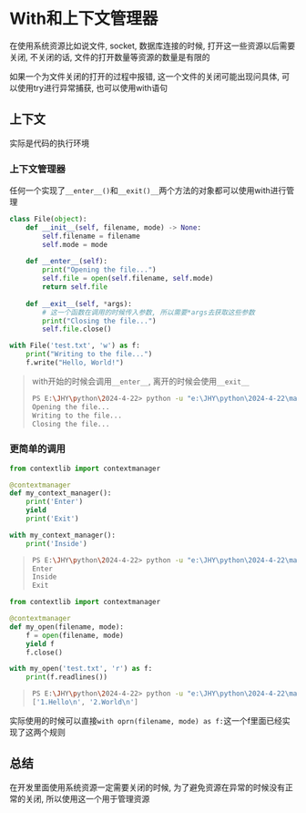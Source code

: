 # With和上下文管理器

在使用系统资源比如说文件, socket, 数据库连接的时候, 打开这一些资源以后需要关闭, 不关闭的话, 文件的打开数量等资源的数量是有限的

如果一个为文件关闭的打开的过程中报错, 这一个文件的关闭可能出现问具体, 可以使用try进行异常捕获, 也可以使用with语句

## 上下文

实际是代码的执行环境

### 上下文管理器

任何一个实现了`__enter__()`和`__exit()__`两个方法的对象都可以使用with进行管理

```python
class File(object):
    def __init__(self, filename, mode) -> None:
        self.filename = filename
        self.mode = mode
    
    def __enter__(self):
        print("Opening the file...")
        self.file = open(self.filename, self.mode)
        return self.file
    
    def __exit__(self, *args):
        # 这一个函数在调用的时候传入参数, 所以需要*args去获取这些参数
        print("Closing the file...")
        self.file.close()

with File('test.txt', 'w') as f:
    print("Writing to the file...")
    f.write("Hello, World!")
```

> with开始的时候会调用`__enter__`, 离开的时候会使用`__exit__`
>
> ```bash
> PS E:\JHY\python\2024-4-22> python -u "e:\JHY\python\2024-4-22\main.py"
> Opening the file...
> Writing to the file...      
> Closing the file...
> ```

### 更简单的调用

```python
from contextlib import contextmanager

@contextmanager
def my_context_manager():
    print('Enter')
    yield
    print('Exit')

with my_context_manager():
    print('Inside')
```

> ```bash
> PS E:\JHY\python\2024-4-22> python -u "e:\JHY\python\2024-4-22\main.py"
> Enter
> Inside
> Exit
> ```

```python
from contextlib import contextmanager

@contextmanager
def my_open(filename, mode):
    f = open(filename, mode)
    yield f
    f.close()

with my_open('test.txt', 'r') as f:
    print(f.readlines())
```

> ```bash
> PS E:\JHY\python\2024-4-22> python -u "e:\JHY\python\2024-4-22\main.py"
> ['1.Hello\n', '2.World\n']
> ```

实际使用的时候可以直接`with oprn(filename, mode) as f:`这一个f里面已经实现了这两个规则

## 总结

在开发里面使用系统资源一定需要关闭的时候, 为了避免资源在异常的时候没有正常的关闭, 所以使用这一个用于管理资源

